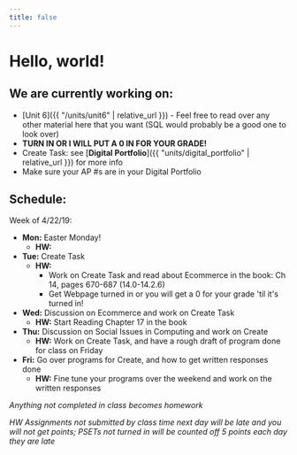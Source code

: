 ```yaml
---
title: false
---
```


# Hello, world!

## We are currently working on:
* [Unit 6]({{ "/units/unit6" | relative_url }}) - Feel free to read over any other material here that you want (SQL would probably be a good one to look over)
* [</Unit5>](http://docs.cs50.net/2018/ap/problems/unit5/unit5.html) **TURN IN OR I WILL PUT A 0 IN FOR YOUR GRADE!**
* Create Task: see [**Digital Portfolio**]({{ "units/digital_portfolio" | relative_url }}) for more info
* Make sure your AP #s are in your Digital Portfolio

## Schedule:

Week of 4/22/19:
  - **Mon:** Easter Monday!
    - **HW:**
  - **Tue:** Create Task
    - **HW:**
      - Work on Create Task and read about Ecommerce in the book: Ch 14, pages 670-687 (14.0-14.2.6)
      - Get Webpage turned in or you will get a 0 for your grade 'til it's turned in!
  - **Wed:** Discussion on Ecommerce and work on Create Task
    - **HW:** Start Reading Chapter 17 in the book
  - **Thu:** Discussion on Social Issues in Computing and work on Create
    - **HW:** Work on Create Task, and have a rough draft of program done for class on Friday
  - **Fri:** Go over programs for Create, and how to get written responses done
    - **HW:** Fine tune your programs over the weekend and work on the written responses

  *Anything not completed in class becomes homework*

  *HW Assignments not submitted by class time next day will be late and you will not get points; PSETs not turned in will be counted off 5 points each day they are late*


<!--
This is CS50 AP, Harvard University's introduction to the intellectual enterprises of computer science and the art of programming for students in high school, which satisfies the College Board's new AP CS Principles curriculum framework.
-->
<!--
<iframe src="https://www.youtube.com/embed/tZxLMIk_SaY?playlist=GAB6Gm7pTTA"></iframe>
-->
